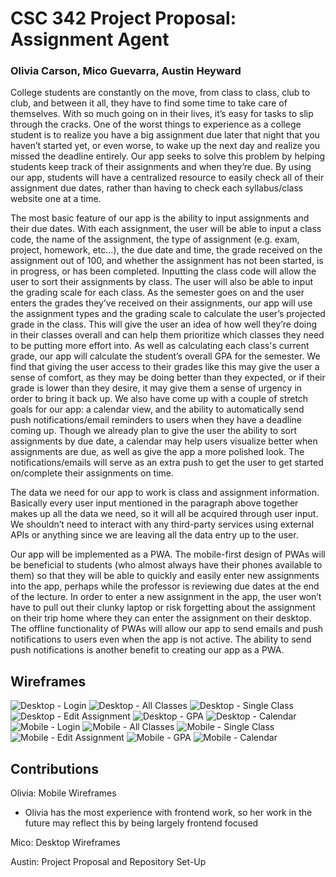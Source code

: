 # CSC 342 Project Proposal: Assignment Agent
### Olivia Carson, Mico Guevarra, Austin Heyward

College students are constantly on the move, from class to class, club to club, and between it all, they have to find some time to take care of themselves. With so much going on in their lives, it’s easy for tasks to slip through the cracks. One of the worst things to experience as  a college student is to realize you have a big assignment due later that night that you haven’t started yet, or even worse, to wake up the next day and realize you missed the deadline entirely.  Our app seeks to solve this problem by helping students keep track of their assignments and when they’re due. By using our app, students will have a centralized resource to easily check all of their assignment due dates, rather than having to check each syllabus/class website one at a time.

The most basic feature of our app is the ability to input assignments and their due dates. With each assignment, the user will be able to input a class code, the name of the assignment, the type of assignment (e.g. exam, project, homework, etc…), the due date and time, the grade received on the assignment out of 100, and whether the assignment has not been started, is in progress, or has been completed. Inputting the class code will allow the user to sort their assignments by class. The user will also be able to input the grading scale for each class. As the semester goes on and the user enters the grades they’ve received on their assignments, our app will use the assignment types and the grading scale to calculate the user’s projected grade in the class. This will give the user an idea of how well they’re doing in their classes overall and can help them prioritize which classes they need to be putting more effort into. As well as calculating each class's current grade, our app will calculate the student’s overall GPA for the semester. We find that giving the user access to their grades like this may give the user a sense of comfort, as they may be doing better than they expected, or if their grade is lower than they desire, it may give them a sense of urgency in order to bring it back up. We also have come up with a couple of stretch goals for our app: a calendar view, and the ability to automatically send push notifications/email reminders to users when they have a deadline coming up. Though we already plan to give the user the ability to sort assignments by due date, a calendar may help users visualize better when assignments are due, as well as give the app a more polished look. The notifications/emails will serve as an extra push to get the user to get started on/complete their assignments on time.

The data we need for our app to work is class and assignment information. Basically every user input mentioned in the paragraph above together makes up all the data we need, so it will all be acquired through user input. We shouldn’t need to interact with any third-party services using external APIs or anything since we are leaving all the data entry up to the user.

Our app will be implemented as a PWA. The mobile-first design of PWAs will be beneficial to students (who almost always have their phones available to them) so that they will be able to quickly and easily enter new assignments into the app, perhaps while the professor is reviewing due dates at the end of the lecture. In order to enter a new assignment in the app, the user won’t have to pull out their clunky laptop or risk forgetting about the assignment on their trip home where they can enter the assignment on their desktop. The offline functionality of PWAs will allow our app to send emails and push notifications to users even when the app is not active. The ability to send push notifications is another benefit to creating our app as a PWA. 

## Wireframes
![Desktop - Login](/Wireframes/Desktop%20-%20Login.jpg)
![Desktop - All Classes](/Wireframes/Desktop%20-%20All%20Classes.jpg)
![Desktop - Single Class](/Wireframes/Desktop%20-%20Single%20Class.jpg)
![Desktop - Edit Assignment](/Wireframes/Desktop%20-%20Edit%20Assignment.jpg)
![Desktop - GPA](/Wireframes/Desktop%20-%20GPA.jpg)
![Desktop - Calendar](/Wireframes/Desktop%20-%20Calendar.jpg)
![Mobile - Login](/Wireframes/Mobile%20-%20Login.jpg)
![Mobile - All Classes](/Wireframes/Mobile%20-%20All%20Classes.jpg)
![Mobile - Single Class](/Wireframes/Mobile%20-%20Single%20Class.jpg)
![Mobile - Edit Assignment](/Wireframes/Mobile%20-%20Edit%20Assignment.jpg)
![Mobile - GPA](/Wireframes/Mobile%20-%20GPA.jpg)
![Mobile - Calendar](/Wireframes/Mobile%20-%20Calendar.jpg)


## Contributions
Olivia: Mobile Wireframes
- Olivia has the most experience with frontend work, so her work in the future may reflect this by being largely frontend focused

Mico: Desktop Wireframes

Austin: Project Proposal and Repository Set-Up
